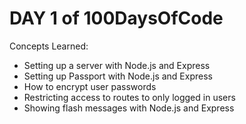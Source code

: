 # DAY 1 of 100DaysOfCode

Concepts Learned:

- Setting up a server with Node.js and Express
- Setting up Passport with Node.js and Express
- How to encrypt user passwords
- Restricting access to routes to only logged in users
- Showing flash messages with Node.js and Express